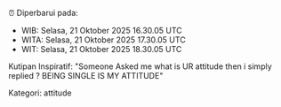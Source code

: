 ⏰ Diperbarui pada:
- WIB: Selasa, 21 Oktober 2025 16.30.05 UTC
- WITA: Selasa, 21 Oktober 2025 17.30.05 UTC
- WIT: Selasa, 21 Oktober 2025 18.30.05 UTC

Kutipan Inspiratif:
"Someone Asked me what is UR attitude then i simply replied ? BEING SINGLE IS MY ATTITUDE"


Kategori: attitude

